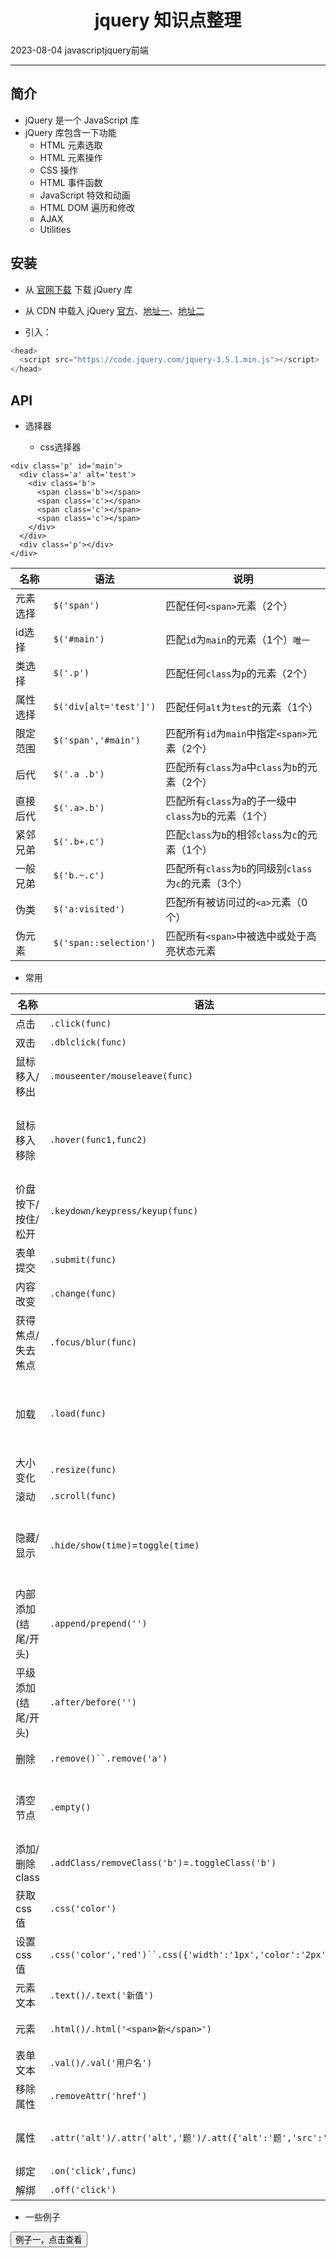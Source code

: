 # <div align="center">jquery 知识点整理</div>

<span id='date'>2023-08-04</span>
<span class='key-tag'>javascript</span><span class='key-tag'>jquery</span><span class='key-tag'>前端</span>

---
## 简介

- jQuery 是一个 JavaScript 库
- jQuery 库包含一下功能
  - HTML 元素选取
  - HTML 元素操作
  - CSS 操作
  - HTML 事件函数
  - JavaScript 特效和动画
  - HTML DOM 遍历和修改
  - AJAX
  - Utilities

## 安装

- 从 [官网下载](https://jquery.com/download/) 下载 jQuery 库

- 从 CDN 中载入 jQuery  [官方](https://code.jquery.com/jquery-3.5.1.min.js)、[地址一](https://cdn.staticfile.org/jquery/3.5.1/jquery.min.js)、[地址二](https://ajax.aspnetcdn.com/ajax/jQuery/jquery-3.5.1.min.js)


- 引入： 

```javascript
<head>
  <script src="https://code.jquery.com/jquery-3.5.1.min.js"></script>
</head>
```

## API

- 选择器

  - css选择器

```
<div class='p' id='main'>
  <div class='a' alt='test'>
    <div class='b'>
      <span class='b'></span>
      <span class='c'></span>
      <span class='c'></span>
      <span class='c'></span>
    </div>
  </div>
  <div class='p'></div>
</div>
```
  
| 名称           | 语法 | 说明 |
| -------------- | ------------- | ----------------------------------------------- |
| 元素选择 | `$('span')` | 匹配任何`<span>`元素（2个） |
| id选择    | `$('#main')` | 匹配`id`为`main`的元素（1个）`唯一` |
| 类选择 | `$('.p')` | 匹配任何`class`为`p`的元素（2个） |
| 属性选择 | `$('div[alt='test']')` | 匹配任何`alt`为`test`的元素（1个） |
| 限定范围   | `$('span','#main')` | 匹配所有`id`为`main`中指定`<span>`元素（2个） |
| 后代 | `$('.a .b')` | 匹配所有`class`为`a`中`class`为`b`的元素（2个） |
| 直接后代 | `$('.a>.b')` | 匹配所有`class`为`a`的子一级中`class`为`b`的元素（1个） |
| 紧邻兄弟 | `$('.b+.c')` | 匹配`class`为`b`的相邻`class`为`c`的元素（1个） |
| 一般兄弟 | `$('b.~.c')` | 匹配所有`class`为`b`的同级别`class`为`c`的元素（3个） |
| 伪类 | `$('a:visited')` | 匹配所有被访问过的`<a>`元素（0个） |
| 伪元素 | `$('span::selection')` | 匹配所有`<span>`中被选中或处于高亮状态元素 |
  
- 常用

| 名称                | 语法                                                         | 说明                           |
| ------------------- | ------------------------------------------------------------ | ------------------------------ |
| 点击                | `.click(func)`                                               |                                |
| 双击                | `.dblclick(func)`                                            |                                |
| 鼠标移入/移出       | `.mouseenter/mouseleave(func)`                               | 移入触发/移出触发              |
| 鼠标移入移除        | `.hover(func1,func2)`                                        | 移入触发func1、移出触发func2   |
| 价盘按下/按住/松开  | `.keydown/keypress/keyup(func)`                              |                                |
| 表单提交            | `.submit(func)`                                              |                                |
| 内容改变            | `.change(func)`                                              |                                |
| 获得焦点/失去焦点   | `.focus/blur(func)`                                          |                                |
| 加载                | `.load(func)`                                                | 适用于带url的元素（1.8中废弃） |
| 大小变化            | `.resize(func)`                                              |                                |
| 滚动                | `.scroll(func)`                                              |                                |
| 隐藏/显示           | `.hide/show(time)`=`toggle(time)`                            | time：执行时间，空则立刻执行   |
| 内部添加(结尾/开头) | `.append/prepend('')`                                        | 可以是文本或者元素             |
| 平级添加(结尾/开头) | `.after/before('')`                                          |                                |
| 删除                | `.remove()``.remove('a')`                                    | 可加参数筛选                   |
| 清空节点            | `.empty()`                                                   | 清空匹配元素下所有的元素       |
| 添加/删除class      | `.addClass/removeClass('b')`=`.toggleClass('b')`             |                                |
| 获取css值           | `.css('color')`                                              |                                |
| 设置css值           | `.css('color','red')``.css({'width':'1px','color':'2px'})`   |                                |
| 元素文本            | `.text()/.text('新值')`                                      | 获取/设置                      |
| 元素                | `.html()/.html('<span>新</span>')`                           | 获取/设置                      |
| 表单文本            | `.val()/.val('用户名')`                                      | 获取/设置                      |
| 移除属性            | `.removeAttr('href')`                                        |                                |
| 属性                | `.attr('alt')/.attr('alt','题')/.att({'alt':'题','src':'url'})` | 获取/设置/设置多个             |
| 绑定                | `.on('click',func)`                                          |                                |
| 解绑                | `.off('click')`                                              |                                |

- 一些例子

<div class='decrypt undecrypt' jmType='md' value='U2FsdGVkX1/FTFj5WrbW+Ou0f7K6f4JVrFuAn7fX7+D4EyORqNdax9KTeYMJZOFU7lJlLpEmmvJJLH58riZQ8HxsDegZ07hR36GRQkjM8gVUpPdHVRg+Wr8UEW7nXMpoaxjYeDg515BenS4h5Wj/7iLI6G7JN2cUt66Nj6nZMv8/L1tA2LlkLiArhQzHIQNrDBvGkswasgJ4DNFooYJbQTLC7yTJgARiqfN5de+jkamkd8hnbubFnV5YXziSgtFhkz6WIeOL6XaEGkqU+4qLjO0D+2C2pXfXwkIWr++/3bUcRb4Tip+BPpd3zVXGJ+nI3S+I1zpbnf/bBZjiDFVJEQ=='><div><button>例子一，点击查看</button></div></div>